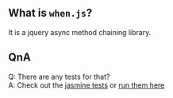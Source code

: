 ## What is `when.js`?
It is a jquery async method chaining library.

## QnA
Q: There are any tests for that?  
A: Check out the [jasmine tests](test/jasmine.html) or [run them here](http://seriousm.github.io/when.js/)
